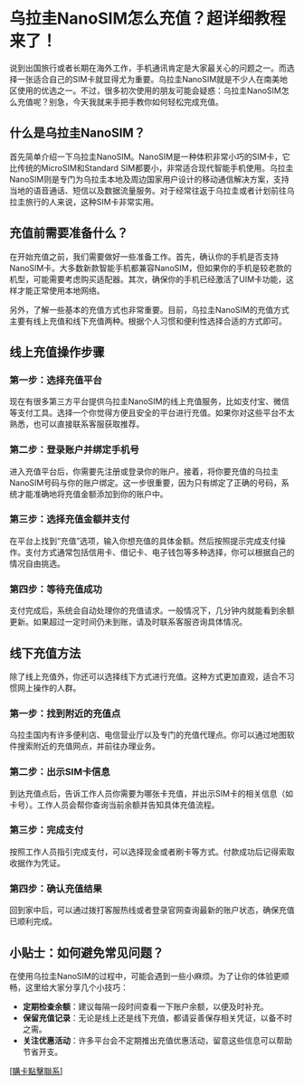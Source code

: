 # 乌拉圭NanoSIM怎么充值？超详细教程来了！

说到出国旅行或者长期在海外工作，手机通讯肯定是大家最关心的问题之一。而选择一张适合自己的SIM卡就显得尤为重要。乌拉圭NanoSIM就是不少人在南美地区使用的优选之一。不过，很多初次使用的朋友可能会疑惑：乌拉圭NanoSIM怎么充值呢？别急，今天我就来手把手教你如何轻松完成充值。

## 什么是乌拉圭NanoSIM？

首先简单介绍一下乌拉圭NanoSIM。NanoSIM是一种体积非常小巧的SIM卡，它比传统的MicroSIM和Standard SIM都要小，非常适合现代智能手机使用。乌拉圭NanoSIM则是专门为乌拉圭本地及周边国家用户设计的移动通信解决方案，支持当地的语音通话、短信以及数据流量服务。对于经常往返于乌拉圭或者计划前往乌拉圭旅行的人来说，这种SIM卡非常实用。

## 充值前需要准备什么？

在开始充值之前，我们需要做好一些准备工作。首先，确认你的手机是否支持NanoSIM卡。大多数新款智能手机都兼容NanoSIM，但如果你的手机是较老款的机型，可能需要考虑购买适配器。其次，确保你的手机已经激活了UIM卡功能，这样才能正常使用本地网络。

另外，了解一些基本的充值方式也非常重要。目前，乌拉圭NanoSIM的充值方式主要有线上充值和线下充值两种。根据个人习惯和便利性选择合适的方式即可。

## 线上充值操作步骤

### 第一步：选择充值平台

现在有很多第三方平台提供乌拉圭NanoSIM的线上充值服务，比如支付宝、微信等支付工具。选择一个你觉得方便且安全的平台进行充值。如果你对这些平台不太熟悉，也可以直接联系客服获取推荐。

### 第二步：登录账户并绑定手机号

进入充值平台后，你需要先注册或登录你的账户。接着，将你要充值的乌拉圭NanoSIM号码与你的账户绑定。这一步很重要，因为只有绑定了正确的号码，系统才能准确地将充值金额添加到你的账户中。

### 第三步：选择充值金额并支付

在平台上找到“充值”选项，输入你想充值的具体金额。然后按照提示完成支付操作。支付方式通常包括信用卡、借记卡、电子钱包等多种选择，你可以根据自己的情况自由挑选。

### 第四步：等待充值成功

支付完成后，系统会自动处理你的充值请求。一般情况下，几分钟内就能看到余额更新。如果超过一定时间仍未到账，请及时联系客服咨询具体情况。

## 线下充值方法

除了线上充值外，你还可以选择线下方式进行充值。这种方式更加直观，适合不习惯网上操作的人群。

### 第一步：找到附近的充值点

乌拉圭国内有许多便利店、电信营业厅以及专门的充值代理点。你可以通过地图软件搜索附近的充值网点，并前往办理业务。

### 第二步：出示SIM卡信息

到达充值点后，告诉工作人员你需要为哪张卡充值，并出示SIM卡的相关信息（如卡号）。工作人员会帮你查询当前余额并告知具体充值流程。

### 第三步：完成支付

按照工作人员指引完成支付，可以选择现金或者刷卡等方式。付款成功后记得索取收据作为凭证。

### 第四步：确认充值结果

回到家中后，可以通过拨打客服热线或者登录官网查询最新的账户状态，确保充值已顺利完成。

## 小贴士：如何避免常见问题？

在使用乌拉圭NanoSIM的过程中，可能会遇到一些小麻烦。为了让你的体验更顺畅，这里给大家分享几个小技巧：

- **定期检查余额**：建议每隔一段时间查看一下账户余额，以便及时补充。
- **保留充值记录**：无论是线上还是线下充值，都请妥善保存相关凭证，以备不时之需。
- **关注优惠活动**：许多平台会不定期推出充值优惠活动，留意这些信息可以帮助节省开支。

[[購卡點擊聯系](https://t.me/s/SXDXQF)]